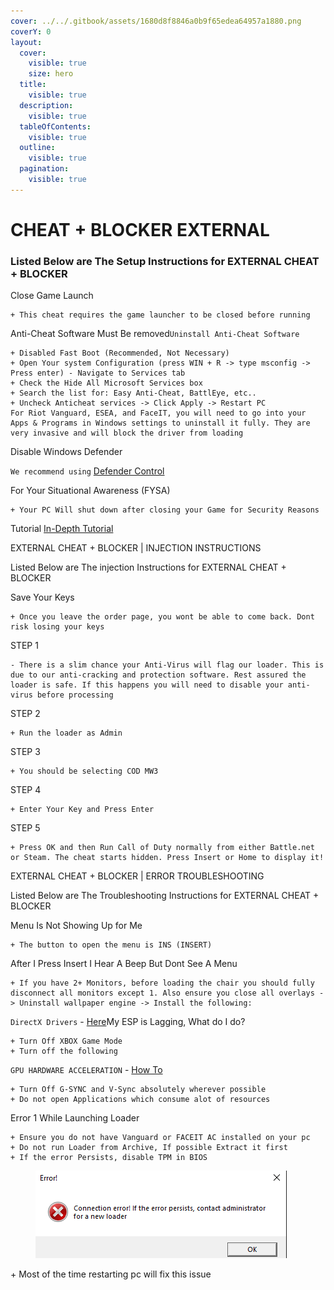 ```yaml
---
cover: ../../.gitbook/assets/1680d8f8846a0b9f65edea64957a1880.png
coverY: 0
layout:
  cover:
    visible: true
    size: hero
  title:
    visible: true
  description:
    visible: true
  tableOfContents:
    visible: true
  outline:
    visible: true
  pagination:
    visible: true
---
```


# CHEAT + BLOCKER EXTERNAL

### Listed Below are The Setup Instructions for EXTERNAL CHEAT + BLOCKER

Close Game Launch

```
+ This cheat requires the game launcher to be closed before running
```

Anti-Cheat Software Must Be removed`Uninstall Anti-Cheat Software`

```
+ Disabled Fast Boot (Recommended, Not Necessary)
+ Open Your system Configuration (press WIN + R -> type msconfig -> Press enter) - Navigate to Services tab
+ Check the Hide All Microsoft Services box
+ Search the list for: Easy Anti-Cheat, BattlEye, etc..
+ Uncheck Anticheat services -> Click Apply -> Restart PC
For Riot Vanguard, ESEA, and FaceIT, you will need to go into your Apps & Programs in Windows settings to uninstall it fully. They are very invasive and will block the driver from loading
```

Disable Windows Defender

`We recommend using` [Defender Control](https://mega.nz/file/Jv0x2S6C#vxR1b33Z6IPdqiiPp9CNpwGO\_pWCn5izfSgOIsjGjH0)

For Your Situational Awareness (FYSA)

```
+ Your PC Will shut down after closing your Game for Security Reasons
```

Tutorial [In-Depth Tutorial](https://youtu.be/gfoEsAfnvks)



EXTERNAL CHEAT + BLOCKER | INJECTION INSTRUCTIONS

Listed Below are The injection Instructions for EXTERNAL CHEAT + BLOCKER

Save Your Keys

```
+ Once you leave the order page, you wont be able to come back. Dont risk losing your keys
```

STEP 1

```
- There is a slim chance your Anti-Virus will flag our loader. This is due to our anti-cracking and protection software. Rest assured the loader is safe. If this happens you will need to disable your anti-virus before processing
```

STEP 2

```
+ Run the loader as Admin
```

STEP 3

```
+ You should be selecting COD MW3
```

STEP 4

```
+ Enter Your Key and Press Enter
```

STEP 5

```
+ Press OK and then Run Call of Duty normally from either Battle.net or Steam. The cheat starts hidden. Press Insert or Home to display it!
```

EXTERNAL CHEAT + BLOCKER | ERROR TROUBLESHOOTING

Listed Below are The Troubleshooting Instructions for EXTERNAL CHEAT + BLOCKER

Menu Is Not Showing Up for Me

```
+ The button to open the menu is INS (INSERT)
```

After I Press Insert I Hear A Beep But Dont See A Menu

```
+ If you have 2+ Monitors, before loading the chair you should fully disconnect all monitors except 1. Also ensure you close all overlays -> Uninstall wallpaper engine -> Install the following:
```

`DirectX Drivers` - [Here](https://download.microsoft.com/download/1/7/1/1718CCC4-6315-4D8E-9543-8E28A4E18C4C/dxwebsetup.exe)My ESP is Lagging, What do I do?

```
+ Turn Off XBOX Game Mode
+ Turn off the following
```

`GPU HARDWARE ACCELERATION` - [How To](https://www.wikihow.com/Turn-Off-Hardware-Acceleration)

```
+ Turn Off G-SYNC and V-Sync absolutely wherever possible
+ Do not open Applications which consume alot of resources
```

Error 1 While Launching Loader

```
+ Ensure you do not have Vanguard or FACEIT AC installed on your pc
+ Do not run Loader from Archive, If possible Extract it first
+ If the error Persists, disable TPM in BIOS
```

<figure><img src="../../.gitbook/assets/image.png" alt=""><figcaption></figcaption></figure>

\+ Most of the time restarting pc will fix this issue

